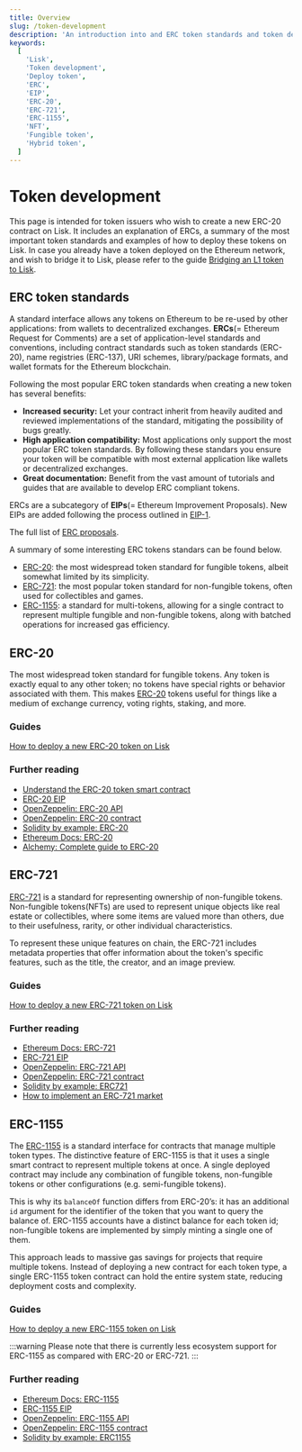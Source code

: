 ```yaml
---
title: Overview
slug: /token-development
description: 'An introduction into and ERC token standards and token development on Lisk.'
keywords:
  [
    'Lisk',
    'Token development',
    'Deploy token',
    'ERC',
    'EIP',
    'ERC-20',
    'ERC-721',
    'ERC-1155',
    'NFT',
    'Fungible token',
    'Hybrid token',
  ]
---
```


# Token development
This page is intended for token issuers who wish to create a new ERC-20 contract on Lisk.
It includes an explanation of ERCs, a summary of the most important token standards and examples of how to deploy these tokens on Lisk.
In case you already have a token deployed on the Ethereum network, and wish to bridge it to Lisk, please refer to the guide [Bridging an L1 token to Lisk](../add-token-to-lisk/index.md).

## ERC token standards

A standard interface allows any tokens on Ethereum to be re-used by other applications: from wallets to decentralized exchanges.
**ERCs**(= Ethereum Request for Comments) are a set of application-level standards and conventions, including contract standards such as token standards (ERC-20), name registries (ERC-137), URI schemes, library/package formats, and wallet formats for the Ethereum blockchain.

Following the most popular ERC token standards when creating a new token has several benefits:

- **Increased security:** Let your contract inherit from heavily audited and reviewed implementations of the standard, mitigating the possibility of bugs greatly.
- **High application compatibility:** Most applications only support the most popular ERC token standards. By following these standars you ensure your token will be compatible with most external application like wallets or decentralized exchanges.
- **Great documentation:** Benefit from the vast amount of tutorials and guides that are available to develop ERC compliant tokens.

ERCs are a subcategory of **EIPs**(= Ethereum Improvement Proposals).
New EIPs are added following the process outlined in [EIP-1](https://eips.ethereum.org/EIPS/eip-1).

The full list of [ERC proposals](https://eips.ethereum.org/erc).

A summary of some interesting ERC tokens standars can be found below.

- [ERC-20](#erc-20): the most widespread token standard for fungible tokens, albeit somewhat limited by its simplicity.
- [ERC-721](#erc-721): the most popular token standard for non-fungible tokens, often used for collectibles and games.
- [ERC-1155](#erc-1155): a standard for multi-tokens, allowing for a single contract to represent multiple fungible and non-fungible tokens, along with batched operations for increased gas efficiency.

## ERC-20
The most widespread token standard for fungible tokens.
Any token is exactly equal to any other token; no tokens have special rights or behavior associated with them.
This makes [ERC-20](https://eips.ethereum.org/EIPS/eip-20) tokens useful for things like a medium of exchange currency, voting rights, staking, and more.

### Guides
[How to deploy a new ERC-20 token on Lisk](deploy-erc-20.md)

### Further reading
- [Understand the ERC-20 token smart contract](https://ethereum.org/en/developers/tutorials/understand-the-erc-20-token-smart-contract/)
- [ERC-20 EIP](https://eips.ethereum.org/EIPS/eip-20)
- [OpenZeppelin: ERC-20 API](https://docs.openzeppelin.com/contracts/3.x/api/token/erc20)
- [OpenZeppelin: ERC-20 contract](https://github.com/OpenZeppelin/openzeppelin-contracts/blob/master/contracts/token/ERC20/ERC20.sol)
- [Solidity by example: ERC-20](https://solidity-by-example.org/app/erc20/)
- [Ethereum Docs: ERC-20](https://ethereum.org/en/developers/docs/standards/tokens/erc-20/)
- [Alchemy: Complete guide to ERC-20](https://www.alchemy.com/overviews/erc20-solidity)

## ERC-721
[ERC-721](https://eips.ethereum.org/EIPS/eip-721) is a standard for representing ownership of non-fungible tokens.
Non-fungible tokens(NFTs) are used to represent unique objects like real estate or collectibles, where some items are valued more than others, due to their usefulness, rarity, or other individual characteristics.

To represent these unique features on chain, the ERC-721 includes metadata properties that offer information about the token's specific features, such as the title, the creator, and an image preview.

### Guides
[How to deploy a new ERC-721 token on Lisk](deploy-erc-721.md)

### Further reading
- [Ethereum Docs: ERC-721](https://ethereum.org/en/developers/docs/standards/tokens/erc-721/)
- [ERC-721 EIP](https://eips.ethereum.org/EIPS/eip-721)
- [OpenZeppelin: ERC-721 API](https://docs.openzeppelin.com/contracts/3.x/api/token/erc721)
- [OpenZeppelin: ERC-721 contract](https://github.com/OpenZeppelin/openzeppelin-contracts/blob/master/contracts/token/ERC721/ERC721.sol)
- [Solidity by example: ERC721](https://solidity-by-example.org/app/erc721/)
- [How to implement an ERC-721 market](https://ethereum.org/en/developers/tutorials/how-to-implement-an-erc721-market/)

## ERC-1155
The [ERC-1155](https://eips.ethereum.org/EIPS/eip-1155) is a standard interface for contracts that manage multiple token types.
The distinctive feature of ERC-1155 is that it uses a single smart contract to represent multiple tokens at once.
A single deployed contract may include any combination of fungible tokens, non-fungible tokens or other configurations (e.g. semi-fungible tokens).

This is why its `balanceOf` function differs from ERC-20’s: 
it has an additional `id` argument for the identifier of the token that you want to query the balance of.
ERC-1155 accounts have a distinct balance for each token id; non-fungible tokens are implemented by simply minting a single one of them.

This approach leads to massive gas savings for projects that require multiple tokens.
Instead of deploying a new contract for each token type, a single ERC-1155 token contract can hold the entire system state, reducing deployment costs and complexity.

### Guides
[How to deploy a new ERC-1155 token on Lisk](deploy-erc-1155.md)

:::warning
Please note that there is currently less ecosystem support for ERC-1155 as compared with ERC-20 or ERC-721.
:::

### Further reading
- [Ethereum Docs: ERC-1155](https://ethereum.org/en/developers/docs/standards/tokens/erc-1155/)
- [ERC-1155 EIP](https://eips.ethereum.org/EIPS/eip-1155)
- [OpenZeppelin: ERC-1155 API](https://docs.openzeppelin.com/contracts/3.x/api/token/erc1155)
- [OpenZeppelin: ERC-1155 contract](https://github.com/OpenZeppelin/openzeppelin-contracts/blob/master/contracts/token/ERC1155/ERC1155.sol)
- [Solidity by example: ERC1155](https://solidity-by-example.org/app/erc1155/)